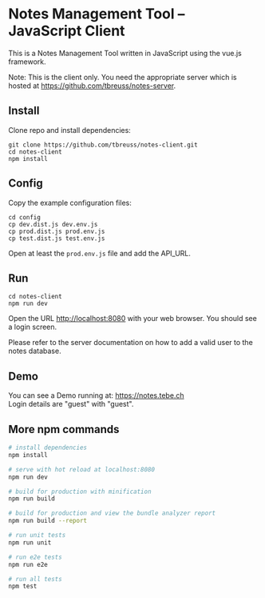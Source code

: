 # Notes Management Tool – JavaScript Client

This is a Notes Management Tool written in JavaScript using the vue.js framework.

Note: This is the client only. You need the appropriate server which is hosted at <https://github.com/tbreuss/notes-server>.

## Install

Clone repo and install dependencies: 

    git clone https://github.com/tbreuss/notes-client.git
    cd notes-client
    npm install

## Config

Copy the example configuration files:

    cd config
    cp dev.dist.js dev.env.js
    cp prod.dist.js prod.env.js
    cp test.dist.js test.env.js

Open at least the `prod.env.js` file and add the API_URL.

## Run

    cd notes-client
    npm run dev
    
Open the URL <http://localhost:8080> with your web browser. You should see a login screen.

Please refer to the server documentation on how to add a valid user to the notes database.

## Demo

You can see a Demo running at: <https://notes.tebe.ch>  
Login details are "guest" with "guest".

## More npm commands

~~~bash
# install dependencies
npm install

# serve with hot reload at localhost:8080
npm run dev

# build for production with minification
npm run build

# build for production and view the bundle analyzer report
npm run build --report

# run unit tests
npm run unit

# run e2e tests
npm run e2e

# run all tests
npm test
~~~
